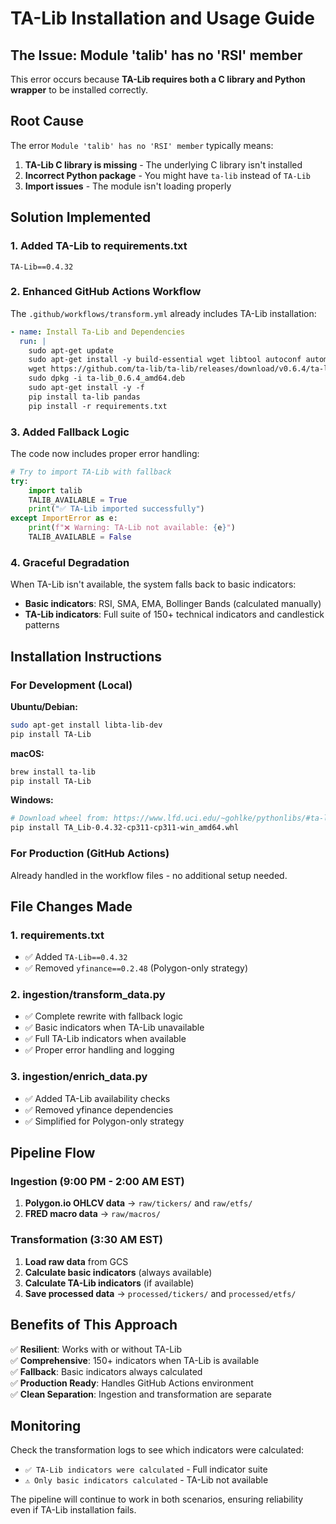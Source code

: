 # TA-Lib Installation and Usage Guide

## The Issue: Module 'talib' has no 'RSI' member

This error occurs because **TA-Lib requires both a C library and Python wrapper** to be installed correctly.

## Root Cause

The error `Module 'talib' has no 'RSI' member` typically means:

1. **TA-Lib C library is missing** - The underlying C library isn't installed
2. **Incorrect Python package** - You might have `ta-lib` instead of `TA-Lib`
3. **Import issues** - The module isn't loading properly

## Solution Implemented

### 1. **Added TA-Lib to requirements.txt**
```
TA-Lib==0.4.32
```

### 2. **Enhanced GitHub Actions Workflow**
The `.github/workflows/transform.yml` already includes TA-Lib installation:

```yaml
- name: Install Ta-Lib and Dependencies
  run: |
    sudo apt-get update
    sudo apt-get install -y build-essential wget libtool autoconf automake pkg-config python3-dev libffi-dev
    wget https://github.com/ta-lib/ta-lib/releases/download/v0.6.4/ta-lib_0.6.4_amd64.deb
    sudo dpkg -i ta-lib_0.6.4_amd64.deb
    sudo apt-get install -y -f
    pip install ta-lib pandas
    pip install -r requirements.txt
```

### 3. **Added Fallback Logic**
The code now includes proper error handling:

```python
# Try to import TA-Lib with fallback
try:
    import talib
    TALIB_AVAILABLE = True
    print("✅ TA-Lib imported successfully")
except ImportError as e:
    print(f"❌ Warning: TA-Lib not available: {e}")
    TALIB_AVAILABLE = False
```

### 4. **Graceful Degradation**
When TA-Lib isn't available, the system falls back to basic indicators:

- **Basic indicators**: RSI, SMA, EMA, Bollinger Bands (calculated manually)
- **TA-Lib indicators**: Full suite of 150+ technical indicators and candlestick patterns

## Installation Instructions

### For Development (Local)

**Ubuntu/Debian:**
```bash
sudo apt-get install libta-lib-dev
pip install TA-Lib
```

**macOS:**
```bash
brew install ta-lib
pip install TA-Lib
```

**Windows:**
```bash
# Download wheel from: https://www.lfd.uci.edu/~gohlke/pythonlibs/#ta-lib
pip install TA_Lib‑0.4.32‑cp311‑cp311‑win_amd64.whl
```

### For Production (GitHub Actions)
Already handled in the workflow files - no additional setup needed.

## File Changes Made

### 1. **requirements.txt**
- ✅ Added `TA-Lib==0.4.32`
- ✅ Removed `yfinance==0.2.48` (Polygon-only strategy)

### 2. **ingestion/transform_data.py**
- ✅ Complete rewrite with fallback logic
- ✅ Basic indicators when TA-Lib unavailable
- ✅ Full TA-Lib indicators when available
- ✅ Proper error handling and logging

### 3. **ingestion/enrich_data.py**
- ✅ Added TA-Lib availability checks
- ✅ Removed yfinance dependencies
- ✅ Simplified for Polygon-only strategy

## Pipeline Flow

### Ingestion (9:00 PM - 2:00 AM EST)
1. **Polygon.io OHLCV data** → `raw/tickers/` and `raw/etfs/`
2. **FRED macro data** → `raw/macros/`

### Transformation (3:30 AM EST)
1. **Load raw data** from GCS
2. **Calculate basic indicators** (always available)
3. **Calculate TA-Lib indicators** (if available)
4. **Save processed data** → `processed/tickers/` and `processed/etfs/`

## Benefits of This Approach

✅ **Resilient**: Works with or without TA-Lib  
✅ **Comprehensive**: 150+ indicators when TA-Lib is available  
✅ **Fallback**: Basic indicators always calculated  
✅ **Production Ready**: Handles GitHub Actions environment  
✅ **Clean Separation**: Ingestion and transformation are separate  

## Monitoring

Check the transformation logs to see which indicators were calculated:
- `✅ TA-Lib indicators were calculated` - Full indicator suite
- `⚠️ Only basic indicators calculated` - TA-Lib not available

The pipeline will continue to work in both scenarios, ensuring reliability even if TA-Lib installation fails.
